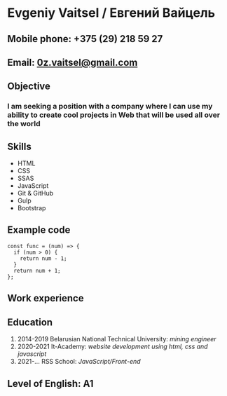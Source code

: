 #  Evgeniy Vaitsel / Евгений Вайцель 

## Mobile phone:  +375 (29) 218 59 27
## Email:  0z.vaitsel@gmail.com 

## Objective
### I am seeking a position with a company where I can use my ability to create cool projects in Web that will be used all over the world

## Skills

* HTML
* CSS
* SSAS
* JavaScript
* Git & GitHub
* Gulp
* Bootstrap

## Example code 

```
const func = (num) => {  
  if (num > 0) {  
    return num - 1;  
  }
  return num + 1;  
};  
```

## Work experience

## Education

1. 2014-2019 Belarusian National Technical University: *mining engineer*
1. 2020-2021 It-Academy: *website development using html, css and javascript*
1. 2021-... RSS School: *JavaScript/Front-end*

## Level of English: A1